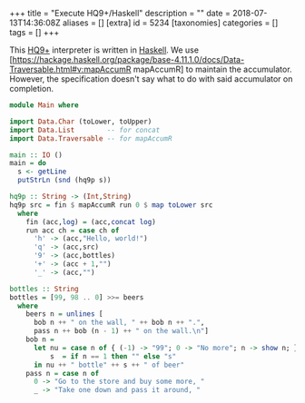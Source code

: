 +++
title = "Execute HQ9+/Haskell"
description = ""
date = 2018-07-13T14:36:08Z
aliases = []
[extra]
id = 5234
[taxonomies]
categories = []
tags = []
+++


This [HQ9+](https://rosettacode.org/wiki/HQ9+) interpreter is written in [Haskell](https://rosettacode.org/wiki/Haskell).
We use [https://hackage.haskell.org/package/base-4.11.1.0/docs/Data-Traversable.html#v:mapAccumR mapAccumR] to maintain the accumulator.
However, the specification doesn't say what to do with said accumulator on completion.

```haskell
module Main where

import Data.Char (toLower, toUpper)
import Data.List        -- for concat
import Data.Traversable -- for mapAccumR

main :: IO ()
main = do
  s <- getLine
  putStrLn (snd (hq9p s))

hq9p :: String -> (Int,String)
hq9p src = fin $ mapAccumR run 0 $ map toLower src
  where
    fin (acc,log) = (acc,concat log)
    run acc ch = case ch of
      'h' -> (acc,"Hello, world!")
      'q' -> (acc,src)
      '9' -> (acc,bottles)
      '+' -> (acc + 1,"")
      '_' -> (acc,"")

bottles :: String
bottles = [99, 98 .. 0] >>= beers
  where
    beers n = unlines [
      bob n ++ " on the wall, " ++ bob n ++ ".",
      pass n ++ bob (n - 1) ++ " on the wall.\n"]
    bob n =
      let nu = case n of { (-1) -> "99"; 0 -> "No more"; n -> show n; }
          s  = if n == 1 then "" else "s"
      in nu ++ " bottle" ++ s ++ " of beer"
    pass n = case n of
      0 -> "Go to the store and buy some more, "
      _ -> "Take one down and pass it around, "
```

